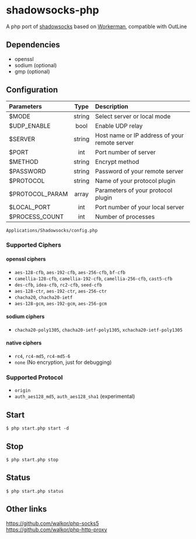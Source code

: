 # shadowsocks-php
A php port of [shadowsocks](https://github.com/shadowsocks/shadowsocks) based on [Workerman](https://github.com/walkor/Workerman), compatible with OutLine


## Dependencies
* openssl
* sodium (optional)
* gmp (optional)

## Configuration

| Parameters | Type | Description |
| :------------- | :-------------: | :------------- |
| \$MODE           |  string  | Select server or local mode |
| \$UDP_ENABLE     |  bool    | Enable UDP relay     |
| \$SERVER         |  string  | Host name or IP address of your remote server  |
| \$PORT           | int      | Port number of server  |
| \$METHOD         | string   | Encrypt method |
| \$PASSWORD       | string   | Password of your remote server |
| \$PROTOCOL       |  string  | Name of your protocol plugin |
| \$PROTOCOL_PARAM | array    | Parameters of your protocol plugin |
| \$LOCAL_PORT     | int      | Port number of your local server |
| \$PROCESS_COUNT  | int      | Number of processes |

    Applications/Shadowsocks/config.php

### Supported Ciphers
#### openssl ciphers
* `aes-128-cfb`, `aes-192-cfb`, `aes-256-cfb`, `bf-cfb`
* `camellia-128-cfb`, `camellia-192-cfb`, `camellia-256-cfb`, `cast5-cfb`
* `des-cfb`, `idea-cfb`, `rc2-cfb`, `seed-cfb`
* `aes-128-ctr`, `aes-192-ctr`, `aes-256-ctr`
* `chacha20`, `chacha20-ietf`
* `aes-128-gcm`, `aes-192-gcm`, `aes-256-gcm`
#### sodium ciphers
* `chacha20-poly1305`, `chacha20-ietf-poly1305`, `xchacha20-ietf-poly1305`
#### native ciphers
* `rc4`, `rc4-md5`, `rc4-md5-6`
* `none` (No encryption, just for debugging)


### Supported Protocol
* `origin`
* `auth_aes128_md5`, `auth_aes128_sha1` (experimental)


## Start

    $ php start.php start -d


## Stop

    $ php start.php stop


## Status

    $ php start.php status


## Other links
https://github.com/walkor/php-socks5  
https://github.com/walkor/php-http-proxy
